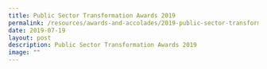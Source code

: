 ```yaml
---
title: Public Sector Transformation Awards 2019
permalink: /resources/awards-and-accolades/2019-public-sector-transformation-awards-2019/
date: 2019-07-19
layout: post
description: Public Sector Transformation Awards 2019
image: ""
---
```

